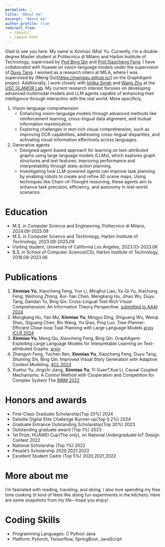 ```yaml
---
permalink: /
title: "About me"
excerpt: "About me"
author_profile: true
redirect_from: 
  - /about/
  - /about.html
---
```


Glad to see you here. My name is Xinmiao (Mia) Yu. Currently, I’m a double-degree Master student at Politecnico di Milano and Harbin Institute of Technology, supervised by [Prof.Bing Qin](http://ir.hit.edu.cn/~qinb/) and [Prof.Xiaocheng Feng](http://ir.hit.edu.cn/~xcfeng/). 
I have collaborated with Huawei on vision-language models under the supervision of [Duyu Tang](https://scholar.google.com/citations?user=9uz-D-kAAAAJ&hl=zh-CN&oi=ao#/). I worked as a research intern at MILA, where I was supervised by (Meng Qu)[https://mengqu.github.io/] on the GraphAgent project. Additionally, I work closely with [Ishika Singh](https://ishikasingh.github.io/) and [Wang Zhu](https://scholar.google.com/citations?user=dMkqNF8AAAAJ&hl=zh-CN&oi=ao) at the [USC GLAMOR Lab](https://glamor-usc.github.io/).
My current research interest focuses on developing advanced multimodal models and LLM agents capable of enhancing their intelligence through interaction with the real world. More specificly,
1. Vision-language comprehension
   - Enhancing vision-language models through advanced methods like reinforcement learning, cross-lingual data alignment, and mutual information maximization. 
   - Exploring challenges in text-rich visual comprehension, such as improving OCR capabilities, addressing cross-lingual disparities, and activating visual information effectively across languages.
2. Generative agents
   - Designed agent-based approach for learning on text-attributed graphs using large language models (LLMs), which explores graph structures and text features, improving performance and interpretability through state-action planning.
   - Investigating how LLM-powered agents can improve task planning by enabling robots to create and refine 3D scene maps. Using techniques like Chain-of-Thought reasoning, these agents aim to enhance task precision, efficiency, and autonomy in real-world scenarios.


Education
======
- M.S. in Computer Science and Engineering, Politecnico di Milano, 2024.09-2025.09
- M.S. in Computer Science and Technology, Harbin Institute of Technology, 2023.09-2025.09
- Visiting student, University of California Los Angeles, 2023.03-2023.06
- B.S. in School of Computer Science(CS), Harbin Institute of Technology, 2019.09-2023.06


Publications
======
1. **Xinmiao Yu**, Xiaocheng Feng, Yun Li, Minghui Liao, Ya-Qi Yu, Xiachong Feng, Weihong Zhong, Rui- han Chen, Mengkang Hu, Jihao Wu, Duyu Tang, Dandan Tu, Bing Qin. Cross-Lingual Text-Rich Visual Comprehension: An Information Theory Perspective. [submitted to AAAI 2024](https://openreview.net/forum?id=gpshzf8gx3&referrer=%5BAuthor%20Console%5D(%2Fgroup%3Fid%3DAAAI.org%2F2025%2FConference%2FAuthors%23your-submissions))
2. Mengkang Hu, Yao Mu, **Xinmiao Yu**, Mingyu Ding, Shiguang Wu, Wenqi Shao, Qiguang Chen, Bin Wang, Yu Qiao, Ping Luo. Tree-Planner: Efficient Close-loop Task Planning with Large Language Models [arxiv](https://arxiv.org/pdf/2310.08582) [ICLR 2024](https://arxiv.org/pdf/2310.08582)
3. **Xinmiao Yu**, Meng Qu, Xiaocheng Feng, Bing Qin. GraphAgent: Exploiting Large Language Models for Interpretable Learning on Text-attributed Graphs. [arxiv](https://scholar.google.com/citations?view_op=view_citation&hl=zh-CN&user=yflYWnYAAAAJ&citation_for_view=yflYWnYAAAAJ:9yKSN-GCB0IC)
4. Zhangyin Feng, Yuchen Ren, **Xinmiao Yu**, Xiaocheng Feng, Duyu Tang, Shuming Shi, Bing Qin. Improved Visual Story Generation with Adaptive Context Modeling. [ACL 2023](https://arxiv.org/pdf/2305.16811)
5. Xuehui Yu, Jingchi Jiang, **Xinmiao Yu**, Yi Guan*,Xue Li. Causal Coupled Mechanisms: A Control Method with Cooperation and Competition for Complex System The [BIBM 2022](https://arxiv.org/pdf/2209.07368)


Honors and awards
======
- First-Class Graduate Scholarship(Top 20%) <span>2024</span> 
- Deloitte Digital Elite Challenge Runner-up(Top 0.2%) <span>2024</span> 
- Graduate Entrance Outstanding Scholarship(Top 20%) <span>2023</span> 
- Outstanding graduate award (Top 1%) <span>2023</span>
- 1st Prize, HUAWEI Cup(The only), on National Undergraduate IoT Design Contest <span>2022</span>
- National Scholarship (Top 1%) <span align="right">2022</span>
- People’s Scholarship <span align="right">2020,2021,2022</span>
- Excellent Student Cadre (Top 5%) <span>2020,2021,2022</span>

More about me
======
I’m fasinated with reading, traveling, and skiing. I also love spending my free time cooking (it kind of feels like doing fun experiments in the kitchen). Here are some snapshots from my life—hope you enjoy!

Coding Skills
=====
- Programming Languages: C Python Java
- Platform: Pytorch, Tensorflow, SpringBoot, JavaScript


